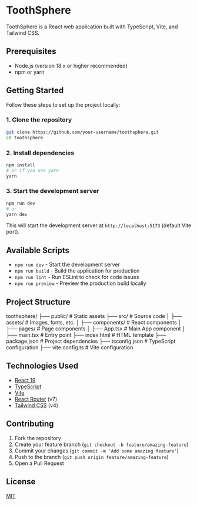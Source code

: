 # ToothSphere

ToothSphere is a React web application built with TypeScript, Vite, and Tailwind CSS.

## Prerequisites

- Node.js (version 18.x or higher recommended)
- npm or yarn

## Getting Started

Follow these steps to set up the project locally:

### 1. Clone the repository

```bash
git clone https://github.com/your-username/toothsphere.git
cd toothsphere
```

### 2. Install dependencies

```bash
npm install
# or if you use yarn
yarn
```

### 3. Start the development server

```bash
npm run dev
# or
yarn dev
```

This will start the development server at `http://localhost:5173` (default Vite port).

## Available Scripts

- `npm run dev` - Start the development server
- `npm run build` - Build the application for production
- `npm run lint` - Run ESLint to check for code issues
- `npm run preview` - Preview the production build locally

## Project Structure
toothsphere/
├── public/ # Static assets
├── src/ # Source code
│ ├── assets/ # Images, fonts, etc.
│ ├── components/ # React components
│ ├── pages/ # Page components
│ ├── App.tsx # Main App component
│ ├── main.tsx # Entry point
├── index.html # HTML template
├── package.json # Project dependencies
├── tsconfig.json # TypeScript configuration
├── vite.config.ts # Vite configuration


## Technologies Used

- [React 19](https://react.dev/)
- [TypeScript](https://www.typescriptlang.org/)
- [Vite](https://vitejs.dev/)
- [React Router](https://reactrouter.com/) (v7)
- [Tailwind CSS](https://tailwindcss.com/) (v4)

## Contributing

1. Fork the repository
2. Create your feature branch (`git checkout -b feature/amazing-feature`)
3. Commit your changes (`git commit -m 'Add some amazing feature'`)
4. Push to the branch (`git push origin feature/amazing-feature`)
5. Open a Pull Request

## License

[MIT](LICENSE)
